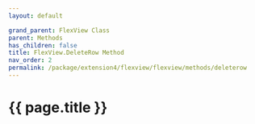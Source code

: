```yaml
---
layout: default

grand_parent: FlexView Class
parent: Methods
has_children: false
title: FlexView.DeleteRow Method
nav_order: 2
permalink: /package/extension4/flexview/flexview/methods/deleterow
---
```

# {{ page.title }}